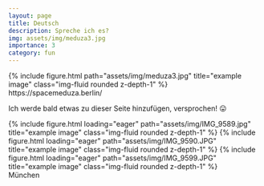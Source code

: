 ```yaml
---
layout: page
title: Deutsch  
description: Spreche ich es?  
img: assets/img/meduza3.jpg
importance: 3
category: fun
---
```


<div class="row">
    <div class="col-sm mt-3 mt-md-0">
        {% include figure.html path="assets/img/meduza3.jpg" title="example image" class="img-fluid rounded z-depth-1" %}
    </div>
</div>
<div class="caption">
    https://spacemeduza.berlin/ 
</div>

Ich werde bald etwas zu dieser Seite hinzufügen, versprochen! :stuck_out_tongue:

<div class="row">
    <div class="col-sm mt-3 mt-md-0">
        {% include figure.html loading="eager" path="assets/img/IMG_9589.jpg" title="example image" class="img-fluid rounded z-depth-1" %}
        {% include figure.html loading="eager" path="assets/img/IMG_9590.JPG" title="example image" class="img-fluid rounded z-depth-1" %}
        {% include figure.html loading="eager" path="assets/img/IMG_9599.JPG" title="example image" class="img-fluid rounded z-depth-1" %}
    </div>
</div>
<div class="caption">
    München
</div>